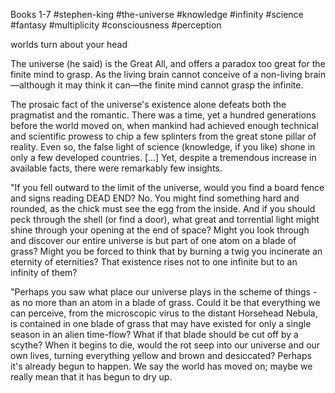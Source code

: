 Books 1-7
#stephen-king
#the-universe #knowledge #infinity #science #fantasy #multiplicity #consciousness #perception

worlds turn about your head

The universe (he said) is the Great All, and offers a paradox too great for the finite mind to grasp. As the living brain cannot conceive of a non-living brain—although it may think it can—the finite mind cannot grasp the infinite.

The prosaic fact of the universe's existence alone defeats both the pragmatist and the romantic. There was a time, yet a hundred generations before the world moved on, when mankind had achieved enough technical and scientific prowess to chip a few splinters from the great stone pillar of reality. Even so, the false light of science (knowledge, if you like) shone in only a few developed countries. \[...\] Yet, despite a tremendous increase in available facts, there were remarkably few insights.

"If you fell outward to the limit of the universe, would you find a board fence and signs reading DEAD END? No. You might find something hard and rounded, as the chick must see the egg from the inside. And if you should peck through the shell (or find a door), what great and torrential light might shine through your opening at the end of space? Might you look through and discover our entire universe is but part of one atom on a blade of grass? Might you be forced to think that by burning a twig you incinerate an eternity of eternities? That existence rises not to one infinite but to an infinity of them?

"Perhaps you saw what place our universe plays in the scheme of things - as no more than an atom in a blade of grass. Could it be that everything we can perceive, from the microscopic virus to the distant Horsehead Nebula, is contained in one blade of grass that may have existed for only a single season in an alien time-flow? What if that blade should be cut off by a scythe? When it begins to die, would the rot seep into our universe and our own lives, turning everything yellow and brown and desiccated? Perhaps it's already begun to happen. We say the world has moved on; maybe we really mean that it has begun to dry up.